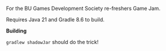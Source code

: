 For the BU Games Development Society re-freshers Game Jam.

Requires Java 21 and Gradle 8.6 to build.

**Building**

`gradlew shadowJar` should do the trick!
